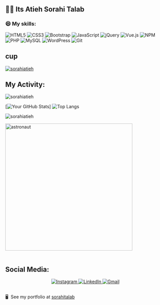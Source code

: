
<h2>  🙋‍♀️ Its Atieh Sorahi Talab </h2> 






### 😄 My skills:

<div display="flex">
<!--    <img src="https://img.shields.io/badge/css3-%231572B6.svg?style=for-the-badge&logo=css3&logoColor=white" alt="CSS"/> -->
  
 ![HTML5](https://img.shields.io/badge/html5-%23E34F26.svg?style=for-the-badge&logo=html5&logoColor=white) ![CSS3](https://img.shields.io/badge/css3-%231572B6.svg?style=for-the-badge&logo=css3&logoColor=white) ![Bootstrap](https://img.shields.io/badge/bootstrap-%238511FA.svg?style=for-the-badge&logo=bootstrap&logoColor=white)
   ![JavaScript](https://img.shields.io/badge/javascript-%23323330.svg?style=for-the-badge&logo=javascript&logoColor=%23F7DF1E) ![jQuery](https://img.shields.io/badge/jquery-%230769AD.svg?style=for-the-badge&logo=jquery&logoColor=white) ![Vue.js](https://img.shields.io/badge/vuejs-%2335495e.svg?style=for-the-badge&logo=vuedotjs&logoColor=%234FC08D) ![NPM](https://img.shields.io/badge/NPM-%23CB3837.svg?style=for-the-badge&logo=npm&logoColor=white) ![PHP](https://img.shields.io/badge/php-%23777BB4.svg?style=for-the-badge&logo=php&logoColor=white)  ![MySQL](https://img.shields.io/badge/mysql-%2300f.svg?style=for-the-badge&logo=mysql&logoColor=white) ![WordPress](https://img.shields.io/badge/WordPress-%23117AC9.svg?style=for-the-badge&logo=WordPress&logoColor=white) ![Git](https://img.shields.io/badge/git-%23F05033.svg?style=for-the-badge&logo=git&logoColor=white) 
</div>

## cup

<p align="left"> <a href="https://github.com/ryo-ma/github-profile-trophy"><img src="https://github-profile-trophy.vercel.app/?username=sorahiatieh" alt="sorahiatieh" /></a> </p>


## My Activity:

<p align="left"> <img src="https://komarev.com/ghpvc/?username=sorahiatieh&label=Profile%20views&color=0e75b6&style=flat" alt="sorahiatieh" /> </p>

<p display="flex">

  [![Your GitHub Stats](https://github-readme-stats.vercel.app/api?username=sorahiatieh&show_icons=true&theme=tokyonight&hide=prs)] ![Top Langs](https://github-readme-stats.vercel.app/api/top-langs/?username=sorahiatieh&hide_progress=true)

</p>

<p><img align="center" src="https://github-readme-streak-stats.herokuapp.com/?user=sorahiatieh&theme=nightowl&hide_border=true" alt="sorahiatieh" /></p>

<img align="center" alt="astronaut" width = "400" src ="https://68.media.tumblr.com/8eccd6f524464133624ca5e6278eed35/tumblr_olofpvO9651uc1snro1_500.gif">

</br>
</br>


## Social Media:

<div align="center">
  <a href="http://www.instagram.com/missatisorahi/">
    <img alt="Instagram" src="https://img.shields.io/badge/instagram-ea4456.svg?&style=for-the-badge&logo=instagram&logoColor=white" />
  </a>
  <a href="https://www.linkedin.com/in/atieh-sorahi-talab-28971468/">
    <img alt="LinkedIn" src="https://img.shields.io/badge/-LinkedIn-0A66C2?style=for-the-badge&logo=linkedin&logoColor=white" />
  </a>
  <a href="mailto:a.sorahitalab@gmail.com">
    <img alt="Gmail" src="https://img.shields.io/badge/-GMAIL-D14836?style=for-the-badge&logo=gmail&logoColor=white" />
  </a>
 
</div>

##

 🖥️  See my portfolio at [sorahitalab](http://sorahitalab.ir/)







